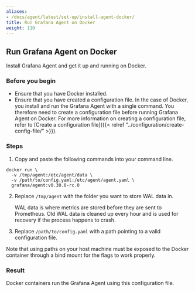 ```yaml
---
aliases:
- /docs/agent/latest/set-up/install-agent-docker/
title: Run Grafana Agent on Docker
weight: 110
---
```


## Run Grafana Agent on Docker

Install Grafana Agent and get it up and running on Docker.

### Before you begin

 - Ensure that you have Docker installed.
 - Ensure that you have created a configuration file. In the case of Docker, you install and run the Grafana Agent with a single command. You therefore need to create a configuration file before running Grafana Agent on Docker. For more information on creating a configuration file, refer to [Create a configuration file]({{< relref "../configuration/create-config-file/" >}}).

### Steps

1. Copy and paste the following commands into your command line.
```
docker run \
  -v /tmp/agent:/etc/agent/data \
  -v /path/to/config.yaml:/etc/agent/agent.yaml \
  grafana/agent:v0.30.0-rc.0
```

2.  Replace `/tmp/agent` with the folder you want to store WAL data in.

    WAL data is where metrics are stored before they are sent to Prometheus. Old WAL data is cleaned up every hour and is used for recovery if the process happens to crash.

3. Replace `/path/to/config.yaml` with a path pointing to a valid configuration file.

Note that using paths on your host machine must be exposed to the Docker
container through a bind mount for the flags to work properly.

### Result

Docker containers run the Grafana Agent using this configuration file.




